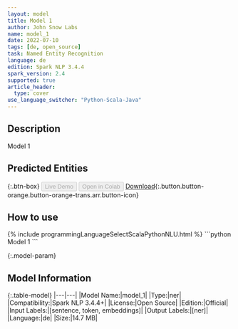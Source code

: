 ```yaml
---
layout: model
title: Model 1
author: John Snow Labs
name: model_1
date: 2022-07-10
tags: [de, open_source]
task: Named Entity Recognition
language: de
edition: Spark NLP 3.4.4
spark_version: 2.4
supported: true
article_header:
  type: cover
use_language_switcher: "Python-Scala-Java"
---
```


## Description

Model 1

## Predicted Entities



{:.btn-box}
<button class="button button-orange" disabled>Live Demo</button>
<button class="button button-orange" disabled>Open in Colab</button>
[Download](https://s3.amazonaws.com/models-hub-auxdata/public/models/model_1_de_3.4.4_2.4_1657438587849.zip){:.button.button-orange.button-orange-trans.arr.button-icon}

## How to use



<div class="tabs-box" markdown="1">
{% include programmingLanguageSelectScalaPythonNLU.html %}
```python
Model 1
```

</div>

{:.model-param}
## Model Information

{:.table-model}
|---|---|
|Model Name:|model_1|
|Type:|ner|
|Compatibility:|Spark NLP 3.4.4+|
|License:|Open Source|
|Edition:|Official|
|Input Labels:|[sentence, token, embeddings]|
|Output Labels:|[ner]|
|Language:|de|
|Size:|14.7 MB|